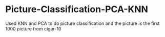 # Picture-Classification-PCA-KNN
Used KNN and PCA to do picture classification and the picture is the first 1000 picture from cigar-10